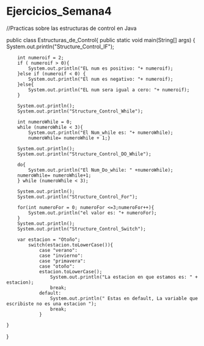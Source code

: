 # Ejercicios_Semana4
//Practicas sobre las estructuras de control en Java

public class Estructuras_de_Control{
    public static void main(String[] args) {
        System.out.println("Structure_Control_IF");

        int numeroif = 2;
        if ( numeroif > 0){
            System.out.println("EL num es positivo: "+ numeroif);
        }else if (numeroif < 0) {
            System.out.println("El num es negativo: "+ numeroif);
        }else{
            System.out.println("EL num sera igual a cero: "+ numeroif);
        }       
        
        System.out.println();
        System.out.println("Structure_Control_While");

        int numeroWhile = 0;
        while (numeroWhile < 3){
            System.out.println("El Num_while es: "+ numeroWhile);
            numeroWhile= numeroWhile + 1;}
        
        System.out.println();
        System.out.println("Structure_Control_DO_While");        

        do{
            System.out.println("El Num_Do_while: " +numeroWhile);
        numeroWhile= numeroWhile+1;
        } while (numeroWhile < 3);
        
        System.out.println();
        System.out.println("Structure_Control_For");   

        for(int numeroFor = 0; numeroFor <=3;numeroFor++){
            System.out.println("el valor es: "+ numeroFor);
        }
        System.out.println();
        System.out.println("Structure_Control_Switch");

        var estacion = "Otoño"; 
            switch(estacion.toLowerCase()){
                case "verano":
                case "invierno":
                case "primavera":
                case "otoño":
                estacion.toLowerCase();
                    System.out.println("La estacion en que estamos es: " + estacion);
                    break;
                default:
                    System.out.println(" Estas en default, La variable que escribiste no es una estacion ");
                    break;
                }
        
    }

}
